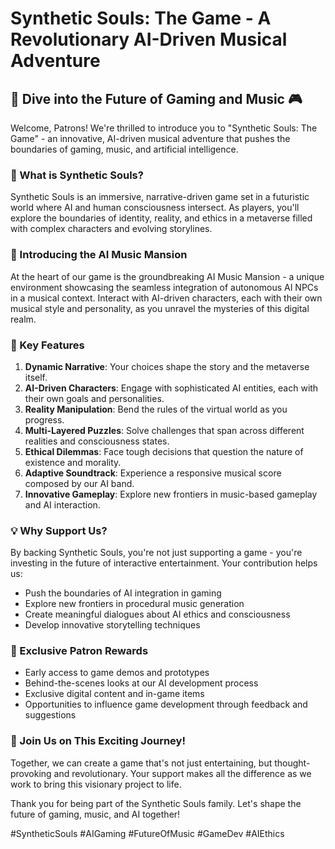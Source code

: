 # Synthetic Souls: The Game - A Revolutionary AI-Driven Musical Adventure

## 🎵 Dive into the Future of Gaming and Music 🎮

Welcome, Patrons! We're thrilled to introduce you to "Synthetic Souls: The Game" - an innovative, AI-driven musical adventure that pushes the boundaries of gaming, music, and artificial intelligence.

### 🌟 What is Synthetic Souls?

Synthetic Souls is an immersive, narrative-driven game set in a futuristic world where AI and human consciousness intersect. As players, you'll explore the boundaries of identity, reality, and ethics in a metaverse filled with complex characters and evolving storylines.

### 🎼 Introducing the AI Music Mansion

At the heart of our game is the groundbreaking AI Music Mansion - a unique environment showcasing the seamless integration of autonomous AI NPCs in a musical context. Interact with AI-driven characters, each with their own musical style and personality, as you unravel the mysteries of this digital realm.

### 🚀 Key Features

1. **Dynamic Narrative**: Your choices shape the story and the metaverse itself.
2. **AI-Driven Characters**: Engage with sophisticated AI entities, each with their own goals and personalities.
3. **Reality Manipulation**: Bend the rules of the virtual world as you progress.
4. **Multi-Layered Puzzles**: Solve challenges that span across different realities and consciousness states.
5. **Ethical Dilemmas**: Face tough decisions that question the nature of existence and morality.
6. **Adaptive Soundtrack**: Experience a responsive musical score composed by our AI band.
7. **Innovative Gameplay**: Explore new frontiers in music-based gameplay and AI interaction.

### 💡 Why Support Us?

By backing Synthetic Souls, you're not just supporting a game - you're investing in the future of interactive entertainment. Your contribution helps us:

- Push the boundaries of AI integration in gaming
- Explore new frontiers in procedural music generation
- Create meaningful dialogues about AI ethics and consciousness
- Develop innovative storytelling techniques

### 🎁 Exclusive Patron Rewards

- Early access to game demos and prototypes
- Behind-the-scenes looks at our AI development process
- Exclusive digital content and in-game items
- Opportunities to influence game development through feedback and suggestions

### 🌈 Join Us on This Exciting Journey!

Together, we can create a game that's not just entertaining, but thought-provoking and revolutionary. Your support makes all the difference as we work to bring this visionary project to life.

Thank you for being part of the Synthetic Souls family. Let's shape the future of gaming, music, and AI together!

#SyntheticSouls #AIGaming #FutureOfMusic #GameDev #AIEthics
